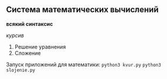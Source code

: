 ## Система математических вычислений
**всякий синтаксис**

_курсив_

1. Решение уравнения
2. Сложение

Запуск приложений для математики:
`python3 kvur.py`
`python3 slojenie.py`
